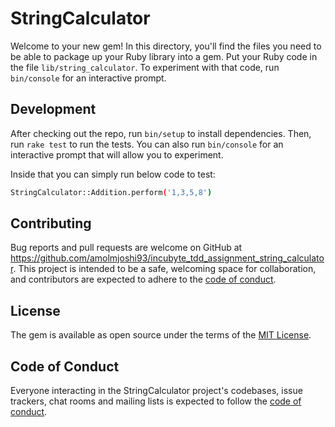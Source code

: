 # StringCalculator

Welcome to your new gem! In this directory, you'll find the files you need to be able to package up your Ruby library into a gem. Put your Ruby code in the file `lib/string_calculator`. To experiment with that code, run `bin/console` for an interactive prompt.

## Development

After checking out the repo, run `bin/setup` to install dependencies. Then, run `rake test` to run the tests. You can also run `bin/console` for an interactive prompt that will allow you to experiment.

Inside that you can simply run below code to test:

```bash
StringCalculator::Addition.perform('1,3,5,8')
```

## Contributing

Bug reports and pull requests are welcome on GitHub at https://github.com/amolmjoshi93/incubyte_tdd_assignment_string_calculator. This project is intended to be a safe, welcoming space for collaboration, and contributors are expected to adhere to the [code of conduct](https://github.com/amolmjoshi93/incubyte_tdd_assignment_string_calculator/blob/main/CODE_OF_CONDUCT.md).

## License

The gem is available as open source under the terms of the [MIT License](https://opensource.org/licenses/MIT).

## Code of Conduct

Everyone interacting in the StringCalculator project's codebases, issue trackers, chat rooms and mailing lists is expected to follow the [code of conduct](https://github.com/amolmjoshi93/incubyte_tdd_assignment_string_calculator/blob/main/CODE_OF_CONDUCT.md).
